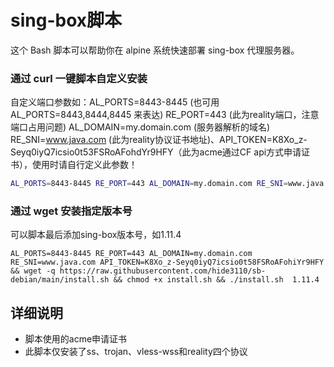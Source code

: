 # sing-box脚本

这个 Bash 脚本可以帮助你在 alpine 系统快速部署 sing-box 代理服务器。

### 通过 curl 一键脚本自定义安装
自定义端口参数如：AL_PORTS=8443-8445 (也可用 AL_PORTS=8443,8444,8445 来表达) RE_PORT=443 (此为reality端口，注意端口占用问题) AL_DOMAIN=my.domain.com (服务器解析的域名) RE_SNI=www.java.com (此为reality协议证书地址)、API_TOKEN=K8Xo_z-Seyq0iyQ7icsio0t53FSRoAFohdYr9HFY（此为acme通过CF api方式申请证书），使用时请自行定义此参数！
```bash
AL_PORTS=8443-8445 RE_PORT=443 AL_DOMAIN=my.domain.com RE_SNI=www.java.com API_TOKEN=K8Xo_z-Seyq0iyQ7icsio0t58FSRoAFohiYr9HFY bash <(curl -Ls https://raw.githubusercontent.com/hide3110/sb-debian/main/install.sh)
```
### 通过 wget 安装指定版本号
可以脚本最后添加sing-box版本号，如1.11.4
```
AL_PORTS=8443-8445 RE_PORT=443 AL_DOMAIN=my.domain.com RE_SNI=www.java.com API_TOKEN=K8Xo_z-Seyq0iyQ7icsio0t58FSRoAFohiYr9HFY && wget -q https://raw.githubusercontent.com/hide3110/sb-debian/main/install.sh && chmod +x install.sh && ./install.sh  1.11.4
```

## 详细说明

- 脚本使用的acme申请证书
- 此脚本仅安装了ss、trojan、vless-wss和reality四个协议


